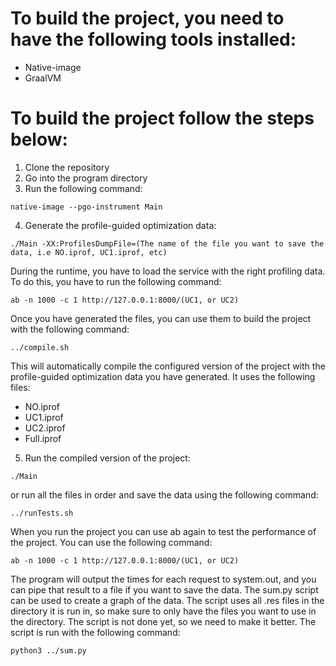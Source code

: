 # To build the project, you need to have the following tools installed:
- Native-image
- GraalVM

# To build the project follow the steps below:

1. Clone the repository
2. Go into the program directory
3. Run the following command:
```shell
native-image --pgo-instrument Main
```
4. Generate the profile-guided optimization data:
```shell
./Main -XX:ProfilesDumpFile=(The name of the file you want to save the data, i.e NO.iprof, UC1.iprof, etc)
```
During the runtime, you have to load the service with the right profiling data. To do this, you have to run the following command:
```shell
ab -n 1000 -c 1 http://127.0.0.1:8000/(UC1, or UC2)
```

Once you have generated the files, you can use them to build the project with the following command:
```shell
../compile.sh
```
This will automatically compile the configured version of the project with the profile-guided optimization data you have generated.
It uses the following files:
- NO.iprof
- UC1.iprof
- UC2.iprof
- Full.iprof
5. Run the compiled version of the project:
```shell
./Main
```
or run all the files in order and save the data using the following command:
```shell
../runTests.sh
```
When you run the project you can use ab again to test the performance of the project. You can use the following command:
```shell
ab -n 1000 -c 1 http://127.0.0.1:8000/(UC1, or UC2)
```
The program will output the times for each request to system.out, and you can pipe that result to a file if you want to save the data.
The sum.py script can be used to create a graph of the data. The script uses all .res files in the directory it is run in, so make sure to only have the files you want to use in the directory.
The script is not done yet, so we need to make it better. The script is run with the following command:
```shell
python3 ../sum.py
```
